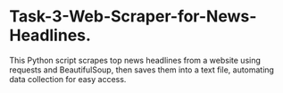 # Task-3-Web-Scraper-for-News-Headlines.
This Python script scrapes top news headlines from a website using requests and BeautifulSoup, then saves them into a text file, automating data collection for easy access.
